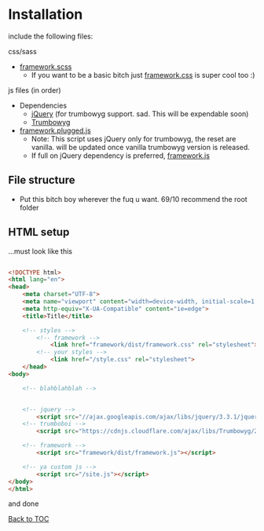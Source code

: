 
# Installation
include the following files:

css/sass
*	[framework.scss](../../../scss/framework.scss)
	*	If you want to be a basic bitch just [framework.css](../../../dist/framework.css) is super cool too :)

js files (in order)
*	Dependencies
	*	[jQuery](https://jquery.com/) (for trumbowyg support. sad. This will be expendable soon)
	*	[Trumbowyg](https://alex-d.github.io/Trumbowyg/)
*	[framework.plugged.js](../../../dist/framework.min.js) 
	*	Note: This script uses jQuery only for trumbowyg, the reset are vanilla. will be updated once vanilla trumbowyg version is released.
	*	If full on jQuery dependency is preferred, [framework.js](../../../dist/framework.plugged.js)

## File structure
*	Put this bitch boy wherever the fuq u want. 69/10 recommend the root folder

## HTML setup

...must look like this
```html

<!DOCTYPE html>
<html lang="en">
<head>
	<meta charset="UTF-8">
	<meta name="viewport" content="width=device-width, initial-scale=1.0">
	<meta http-equiv="X-UA-Compatible" content="ie=edge">
	<title>Title</title>

	<!-- styles -->
		<!-- framework -->
			<link href="framework/dist/framework.css" rel="stylesheet">
		<!-- your styles -->
			<link href="/style.css" rel="stylesheet">
	</head>
<body>

	<!-- blahblahblah -->


	<!-- jquery -->
		<script src="//ajax.googleapis.com/ajax/libs/jquery/3.3.1/jquery.min.js"></script>
	<!-- trumboboi -->
		<script src="https://cdnjs.cloudflare.com/ajax/libs/Trumbowyg/2.19.1/trumbowyg.min.js"></script>

	<!-- framework -->
		<script src="framework/dist/framework.js"></script>

	<!-- ya custom js -->
		<script src="/site.js"></script>
</body>
</html>


```

and done



[Back to TOC](../../../readme.md)